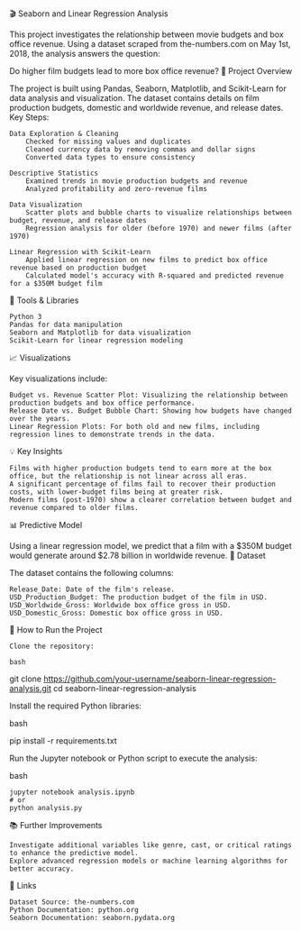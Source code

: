 🎬 Seaborn and Linear Regression Analysis

This project investigates the relationship between movie budgets and box office revenue. Using a dataset scraped from the-numbers.com on May 1st, 2018, the analysis answers the question:

Do higher film budgets lead to more box office revenue?
📝 Project Overview

The project is built using Pandas, Seaborn, Matplotlib, and Scikit-Learn for data analysis and visualization. The dataset contains details on film production budgets, domestic and worldwide revenue, and release dates.
Key Steps:

    Data Exploration & Cleaning
        Checked for missing values and duplicates
        Cleaned currency data by removing commas and dollar signs
        Converted data types to ensure consistency

    Descriptive Statistics
        Examined trends in movie production budgets and revenue
        Analyzed profitability and zero-revenue films

    Data Visualization
        Scatter plots and bubble charts to visualize relationships between budget, revenue, and release dates
        Regression analysis for older (before 1970) and newer films (after 1970)

    Linear Regression with Scikit-Learn
        Applied linear regression on new films to predict box office revenue based on production budget
        Calculated model's accuracy with R-squared and predicted revenue for a $350M budget film

🔧 Tools & Libraries

    Python 3
    Pandas for data manipulation
    Seaborn and Matplotlib for data visualization
    Scikit-Learn for linear regression modeling

📈 Visualizations

Key visualizations include:

    Budget vs. Revenue Scatter Plot: Visualizing the relationship between production budgets and box office performance.
    Release Date vs. Budget Bubble Chart: Showing how budgets have changed over the years.
    Linear Regression Plots: For both old and new films, including regression lines to demonstrate trends in the data.

💡 Key Insights

    Films with higher production budgets tend to earn more at the box office, but the relationship is not linear across all eras.
    A significant percentage of films fail to recover their production costs, with lower-budget films being at greater risk.
    Modern films (post-1970) show a clearer correlation between budget and revenue compared to older films.

📊 Predictive Model

Using a linear regression model, we predict that a film with a $350M budget would generate around $2.78 billion in worldwide revenue.
📁 Dataset

The dataset contains the following columns:

    Release_Date: Date of the film's release.
    USD_Production_Budget: The production budget of the film in USD.
    USD_Worldwide_Gross: Worldwide box office gross in USD.
    USD_Domestic_Gross: Domestic box office gross in USD.

🚀 How to Run the Project

    Clone the repository:

    bash

git clone https://github.com/your-username/seaborn-linear-regression-analysis.git
cd seaborn-linear-regression-analysis

Install the required Python libraries:

bash

pip install -r requirements.txt

Run the Jupyter notebook or Python script to execute the analysis:

bash

    jupyter notebook analysis.ipynb
    # or
    python analysis.py

📚 Further Improvements

    Investigate additional variables like genre, cast, or critical ratings to enhance the predictive model.
    Explore advanced regression models or machine learning algorithms for better accuracy.

🔗 Links

    Dataset Source: the-numbers.com
    Python Documentation: python.org
    Seaborn Documentation: seaborn.pydata.org